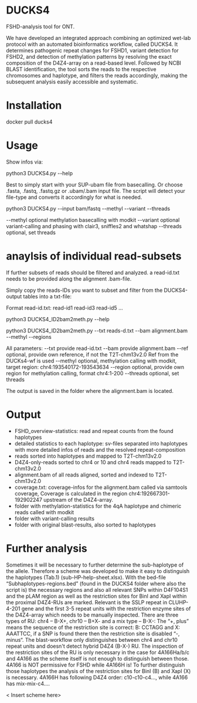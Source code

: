 # DUCKS4
FSHD-analysis tool for ONT.

We have developed an integrated approach combining an optimized wet-lab protocol with an automated bioinformatics workflow, called DUCKS4. It determines pathogenic repeat changes for FSHD1, variant detection for FSHD2, and detection of methylation patterns by resolving the exact composition of the D4Z4-array on a read-based level. Followed by NCBI BLAST identification, the tool sorts the reads to the respective chromosomes and haplotype, and filters the reads accordingly, making the subsequent analysis easily accessible and systematic.

# Installation

docker pull ducks4

# Usage

Show infos via:

python3 DUCKS4.py --help 

Best to simply start with your SUP-ubam file from basecalling. Or choose .fasta, .fastq, .fastq.gz or .ubam/.bam input file. The script will detect your file-type and converts it accordingly for what is needed.

python3 DUCKS4.py --input bam/fastq --methyl --variant --threads

--methyl     optional methylation basecalling with modkit
--variant    optional variant-calling and phasing with clair3, sniffles2 and whatshap
--threads    optional, set threads

# anaylsis of individual read-subsets

If further subsets of reads should be filtered and analyzed. a read-id.txt needs to be provided along the alignment .bam-file.

Simply copy the reads-IDs you want to subset and filter from the DUCKS4-output tables into a txt-file:

Format read-id.txt: 
read-id1
read-id3
read-id5
...

python3 DUCKS4_ID2bam2meth.py --help

python3 DUCKS4_ID2bam2meth.py --txt reads-d.txt --bam alignment.bam --methyl --regions

All parameters:
--txt        provide read-id.txt
--bam        provide alignment.bam
--ref        optional, provide own reference, if not the T2T-chm13v2.0 Ref from the DUCKs4-wf is used
--methyl     optional, methylation calling with modkit, target region: chr4:193540172-193543634
--region     optional, provide own region for methylation calling, format chr4:1-200
--threads    optional, set threads

The output is saved in the folder where the alignment.bam is located.

# Output

- FSHD_overview-statistics: read and repeat counts from the found haplotypes
- detailed statistics to each haplotype: sv-files separated into haplotypes with more detailed infos of reads and the resolved repeat-composition
- reads sorted into haplotypes and mapped to T2T-chm13v2.0
- D4Z4-only-reads sorted to chr4 or 10 and chr4 reads mapped to T2T-chm13v2.0
- alignment.bam of all reads aligned, sorted and indexed to T2T-chm13v2.0
- coverage.txt: coverage-infos for the alignment.bam called via samtools coverage, Coverage is calculated in the region chr4:192667301-192902247 upstream of the D4Z4-array.
- folder with methylation-statistics for the 4qA haplotype and chimeric reads called with modkit
- folder with variant-calling results
- folder with original blast-results, also sorted to haplotypes

# Further analysis

Sometimes it will be necessary to further determine the sub-haplotype of the allele. Therefore a scheme was developed to make it easy to distinguish the haplotypes (Tab.1) (sub-HP-help-sheet.xlsx). With the bed-file “Subhaplotypes-regions.bed” (found in the DUCKS4 folder where also the script is) the necessary regions and also all relevant SNPs within D4F104S1 and the pLAM region as well as the restriction sites for BinI and XapI within the proximal D4Z4-RUs are marked. Relevant is the SSLP repeat in CLUHP-4-201 gene and the first 3-5 repeat units with the restriction enzyme sites of the D4Z4-array which needs to be manually inspected. There are three types of RU: chr4 – B-X+, chr10 – B+X- and a mix type – B-X-: The “+, plus” means the sequence of the restriction site is correct: B: CCTAGG and X: AAATTCC, if a SNP is found there then the restriction site is disabled “-, minus“. The blast-workflow only distinguishes between chr4 and chr10 repeat units and doesn't detect hybrid D4Z4 (B-X-) RU.
The inspection of the restriction sites of the RU is only necessary in the case for 4A166Ha/b/c and 4A166 as the scheme itself is not enough to distinguish between those. 4A166 is NOT permissive for FSHD while 4A166H is! To further distinguish those haplotypes the analysis of the restriction sites for BinI (B) and XapI (X) is necessary. 4A166H has following D4Z4 order: c10-c10-c4…, while 4A166 has mix-mix-c4….

< Insert scheme here>

